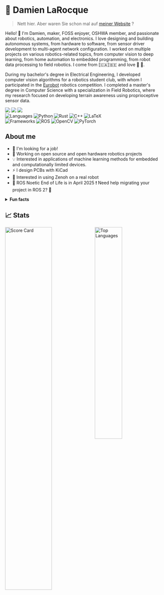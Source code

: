 # :telescope: Damien LaRocque

> Nett hier. Aber waren Sie schon mal auf [meiner Website](https://damienlarocque.gitlab.io) ?

Hello! :wave: I'm Damien, maker, FOSS enjoyer, OSHWA member, and passionate about robotics, automation, and electronics.
I love designing and building autonomous systems, from hardware to software, from sensor driver development to multi-agent network configuration.
I worked on multiple projects on various robotics-related topics, from computer vision to deep learning, from home automation to embedded programming, from robot data processing to field robotics.
I come from [🇨🇦]🇧🇪 and love 🍁 🍟.

During my bachelor's degree in Electrical Engineering, I developed computer vision algorithms for a robotics student club, with whom I participated in the [Eurobot](https://www.eurobot.org) robotics competition.
I completed a master's degree in Computer Science with a specialization in Field Robotics, where my research focused on developing terrain awareness using proprioceptive sensor data.


![](https://custom-icon-badges.demolab.com/github/stars/IamPhytan?color=693b11&style=for-the-badge&labelColor=99500c&logo=star)
[![](https://custom-icon-badges.demolab.com/badge/-contact%20me-116918?style=for-the-badge&logoColor=white&logo=paper-airplane)](mailto:phicoltan@gmail.com)
[![](https://img.shields.io/badge/LinkedIn-blue?logo=linkedin&logoColor=white&style=for-the-badge)](https://www.linkedin.com/in/damienlarocque)
<br/>
![Languages](https://img.shields.io/static/v1?label=&message=languages:&color=222&style=for-the-badge)
![Python](https://img.shields.io/static/v1?logo=python&label=&message=python&color=333&style=for-the-badge)
![Rust](https://img.shields.io/static/v1?logo=rust&label=&message=rust&color=333&style=for-the-badge)
![C++](https://img.shields.io/static/v1?logo=cplusplus&label=&message=C%2B%2B&color=333&style=for-the-badge)
![LaTeX](https://img.shields.io/static/v1?logo=latex&label=&message=LaTeX&color=333&style=for-the-badge)
<br/>
![Frameworks](https://img.shields.io/static/v1?label=&message=frameworks:&color=222&style=for-the-badge)
![ROS](https://img.shields.io/static/v1?logo=ROS&label=&message=ROS%20%281%2F2%29&color=333&style=for-the-badge)
![OpenCV](https://img.shields.io/static/v1?logo=opencv&label=&message=OpenCV&color=333&style=for-the-badge)
![PyTorch](https://img.shields.io/static/v1?logo=pytorch&label=&message=PyTorch&color=333&style=for-the-badge)

## About me

- :necktie: I'm looking for a job!
- :robot: Working on open source and open hardware robotics projects
- :bulb: Interested in applications of machine learning methods for embedded and computationally limited devices.
- :zap: I design PCBs with KiCad
- :dragon: Interested in using Zenoh on a real robot
- :calendar: ROS Noetic End of Life is in April 2025 :exclamation: Need help migrating your project in ROS 2? 🙂

<details>
  <summary><b>Fun facts</b></summary>
  <ul>
    <li>I code robots both with and without ROS</li>
    <li>I like history and archaeology</li>
    <li>I like learning languages
        <ul>
            <li>Ich spreche ein bisschen Deutsch</li>
            <li>Ik spreek een beetje Nederlands</li>
        </ul>
    </li>
  </ul>
</details>

## :chart_with_upwards_trend: Stats

<img align="right" src="https://github-readme-stats.vercel.app/api/top-langs?username=IamPhytan&langs_count=10&layout=compact&theme=vision-friendly-dark&hide=jupyter+notebook,cmake" width="42%" alt="Top Languages" />
<img src="https://github-readme-stats.vercel.app/api?username=IamPhytan&layout=compact&theme=vision-friendly-dark&show_icons=true&count_private=true" width="55%" alt="Score Card"/>

<!-- ![Score Card](https://github-readme-stats.vercel.app/api?username=IamPhytan&layout=compact&theme=vision-friendly-dark&show_icons=true&count_private=true)
![Top Languages](https://github-readme-stats.vercel.app/api/top-langs?username=IamPhytan&langs_count=10&layout=compact&theme=vision-friendly-dark&hide=jupyter+notebook,cmake) -->


<!--
## Education

- Master's Degree in Computer Science, Research in Field Robotics @ [Université Laval](https://www.ulaval.ca) (2020-2024)
- Bachelor's Degree in Electrical Engineering @ [Université de Moncton](https://www.umoncton.ca) (2015-2020)
-->

<!--
**IamPhytan/IamPhytan** is a ✨ _special_ ✨ repository because its `README.md` (this file) appears on your GitHub profile.

Here are some ideas to get you started:

- 🔭 I’m currently working on ...
- 🌱 I’m currently learning ...
- 👯 I’m looking to collaborate on ...
- 🤔 I’m looking for help with ...
- 💬 Ask me about ...
- 📫 How to reach me: ...
- 😄 Pronouns: ...
- ⚡ Fun fact: ...
-->
